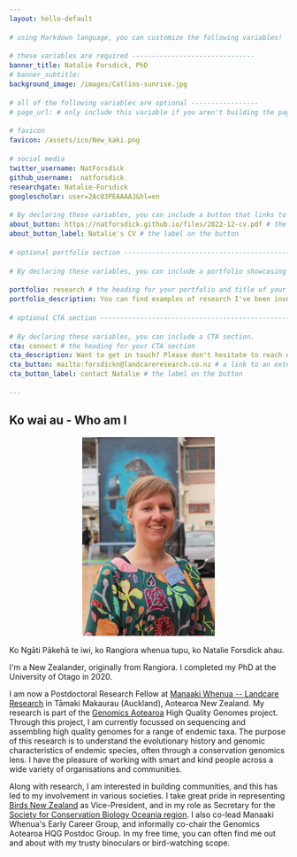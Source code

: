 ```yaml
---
layout: hello-default

# using Markdown language, you can customize the following variables!

# these variables are required -------------------------------
banner_title: Natalie Forsdick, PhD
# banner_subtitle: 
background_image: /images/Catlins-sunrise.jpg

# all of the following variables are optional -----------------
# page_url: # only include this variable if you aren't building the page to your primary domain 

# favicon
favicon: /assets/ico/New_kaki.png

# social media
twitter_username: NatForsdick 
github_username:  natforsdick 
researchgate: Natalie-Forsdick
googlescholar: user=2Ac03PEAAAAJ&hl=en

# By declaring these variables, you can include a button that links to an external website or to media.
about_button: https://natforsdick.github.io/files/2022-12-cv.pdf # the link
about_button_label: Natalie's CV # the label on the button

# optional portfolio section ------------------------------------------

# By declaring these variables, you can include a portfolio showcasing your work and organize your portfolio's items into a custom layout, all without adding any CSS. In addition, you must 1) create an HTML file in the_includes folder for each project with the text you'd like to display, and 2) create a YAML file in the _data folder describing the order in which each project should be shown and categorized. See `/includes/example.html` and `/_data/work.yml` for examples.

portfolio: research # the heading for your portfolio and title of your YAML file
portfolio_description: You can find examples of research I've been involved with below</a>

# optional CTA section --------------------------------------------------

# By declaring these variables, you can include a CTA section.
cta: connect # the heading for your CTA section
cta_description: Want to get in touch? Please don't hesitate to reach out. # a description to be desplayed below the heading and above the content
cta_button: mailto:forsdickn@landcareresearch.co.nz # a link to an external website or to media
cta_button_label: contact Natalie # the label on the button

---			
```

[//]: # (write a bit about yourself here)
## Ko wai au - Who am I

<div style="text-align: center;">
<img width="240" src="./images/Nat-BirdsNZ2021-MSzabo.jpeg" alt="A profile photo of Natalie Forsdick taken by Michael Szabo. Natalie has short light brown hair, and wears a dark green dress with various coloured flowers.">
</div>

Ko Ngāti Pākehā te iwi, ko Rangiora whenua tupu, ko Natalie Forsdick ahau. 

I'm a New Zealander, originally from Rangiora. I completed my PhD at the University of Otago in 2020.

I am now a Postdoctoral Research Fellow at [Manaaki Whenua -- Landcare Research](https://www.landcareresearch.co.nz/) in Tāmaki Makaurau (Auckland), Aotearoa New Zealand. My research is part of the [Genomics Aotearoa](https://www.genomics-aotearoa.org.nz/) High Quality Genomes project. Through this project, I am currently focussed on sequencing and assembling high quality genomes for a range of endemic taxa. The purpose of this research is to understand the evolutionary history and genomic characteristics of endemic species, often through a conservation genomics lens. I have the pleasure of working with smart and kind people across a wide variety of organisations and communities. 

Along with research, I am interested in building communities, and this has led to my involvement in various societies. I take great pride in representing [Birds New Zealand](https://www.birdsnz.org.nz) as Vice-President, and in my role as Secretary for the [Society for Conservation Biology Oceania region](https://scboceania.org). I also co-lead Manaaki Whenua's Early Career Group, and informally co-chair the Genomics Aotearoa HQG Postdoc Group. In my free time, you can often find me out and about with my trusty binoculars or bird-watching scope.
